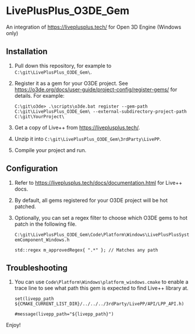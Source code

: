 # LivePlusPlus_O3DE_Gem
An integration of https://liveplusplus.tech/ for Open 3D Engine (Windows only)

## Installation
1. Pull down this repository, for example to `C:\git\LivePlusPlus_O3DE_Gem\`.
1. Register it as a gem for your O3DE project. 
      See https://o3de.org/docs/user-guide/project-config/register-gems/ for details. 
      For example:
      
      `C:\git\o3de> .\scripts\o3de.bat register --gem-path C:\git\LivePlusPlus_O3DE_Gem\ --external-subdirectory-project-path C:\git\YourProject\`
1. Get a copy of Live++ from https://liveplusplus.tech/.
1. Unzip it into `C:\git\LivePlusPlus_O3DE_Gem\3rdParty\LivePP`.
1. Compile your project and run.

## Configuration
1. Refer to https://liveplusplus.tech/docs/documentation.html for Live++ docs.
1. By default, all gems registered for your O3DE project will be hot patched.
1. Optionally, you can set a regex filter to choose which O3DE gems to hot patch in the following file.

    `C:\git\LivePlusPlus_O3DE_Gem\Code\Platform\Windows\LivePlusPlusSystemComponent_Windows.h`

    `std::regex m_approvedRegex{ ".*" }; // Matches any path`

## Troubleshooting
1. You can use `Code\Platform\Windows\platform_windows.cmake` to enable a trace line to see what path this gem is expected to find Live++ library at.

    `set(livepp_path ${CMAKE_CURRENT_LIST_DIR}/../../../3rdParty/LivePP/API/LPP_API.h)`

    `#message(livepp_path="${livepp_path}")`


Enjoy!
